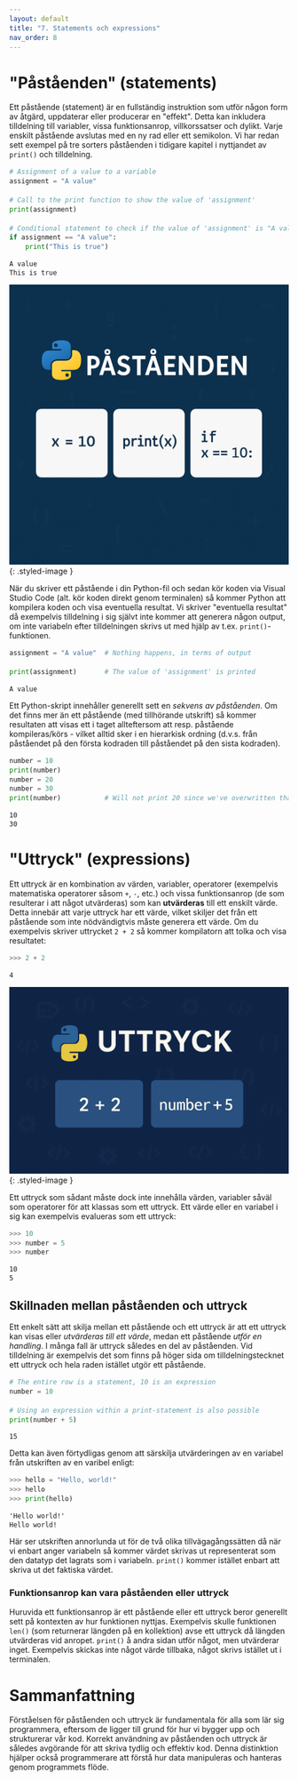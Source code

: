 ```yaml
---
layout: default
title: "7. Statements och expressions"
nav_order: 8
---
```


# "Påståenden" (statements)
Ett påstående (statement) är en fullständig instruktion som utför någon form av åtgärd, uppdaterar eller producerar en "effekt". Detta kan inkludera tilldelning till variabler, vissa funktionsanrop, villkorssatser och dylikt. Varje enskilt påstående avslutas med en ny rad eller ett semikolon. Vi har redan sett exempel på tre sorters påståenden i tidigare kapitel i nyttjandet av `print()` och tilldelning.
```python
# Assignment of a value to a variable
assignment = "A value"      

# Call to the print function to show the value of 'assignment'
print(assignment)           

# Conditional statement to check if the value of 'assignment' is "A value"
if assignment == "A value": 
    print("This is true") 
```
<div class="code-example" markdown="1">
<pre><code>A value
This is true</code></pre>
</div>

![Statements](../assets/images/banners/ch7_statements.png){: .styled-image }

När du skriver ett påstående i din Python-fil och sedan kör koden via Visual Studio Code (alt. kör koden direkt genom terminalen) så kommer Python att kompilera koden och visa eventuella resultat. Vi skriver "eventuella resultat" då exempelvis tilldelning i sig självt inte kommer att generera någon output, om inte variabeln efter tilldelningen skrivs ut med hjälp av  t.ex. `print()`-funktionen.
```python
assignment = "A value"  # Nothing happens, in terms of output

print(assignment)       # The value of 'assignment' is printed
```
<div class="code-example" markdown="1">
<pre><code>A value</code></pre>
</div>

Ett Python-skript innehåller generellt sett en _sekvens av påståenden_. Om det finns mer än ett påstående (med tillhörande utskrift) så kommer resultaten att visas ett i taget allteftersom att resp. påstående kompileras/körs - vilket alltid sker i en hierarkisk ordning (d.v.s. från påståendet på den första kodraden till påståendet på den sista kodraden).
```python
number = 10
print(number)
number = 20
number = 30
print(number)           # Will not print 20 since we've overwritten that value
```
<div class="code-example" markdown="1">
<pre><code>10
30</code></pre>
</div>

# "Uttryck" (expressions)
Ett uttryck är en kombination av värden, variabler, operatorer (exempelvis matematiska operatorer såsom `+`, `-`, etc.) och vissa funktionsanrop (de som resulterar i att något utvärderas) som kan __utvärderas__ till ett enskilt värde. Detta innebär att varje uttryck har ett värde, vilket skiljer det från ett påstående som inte nödvändigtvis måste generera ett värde. Om du exempelvis skriver uttrycket `2 + 2` så kommer kompilatorn att tolka och visa resultatet:
```python
>>> 2 + 2
```
<div class="code-example" markdown="1">
<pre><code>4</code></pre>
</div>

![Expressions](../assets/images/banners/ch7_expressions.png){: .styled-image }

Ett uttryck som sådant måste dock inte innehålla värden, variabler såväl som operatorer för att klassas som ett uttryck. Ett värde eller en variabel i sig kan exempelvis evalueras som ett uttryck:
```python
>>> 10
>>> number = 5
>>> number
```
<div class="code-example" markdown="1">
<pre><code>10
5</code></pre>
</div>

## Skillnaden mellan påståenden och uttryck
Ett enkelt sätt att skilja mellan ett påstående och ett uttryck är att ett uttryck kan visas eller _utvärderas till ett värde_, medan ett påstående _utför en handling_. I många fall är uttryck således en del av påståenden. Vid tilldelning är exempelvis det som finns på höger sida om tilldelningstecknet ett uttryck och hela raden istället utgör ett påstående.
```python
# The entire row is a statement, 10 is an expression
number = 10

# Using an expression within a print-statement is also possible
print(number + 5)
```
<div class="code-example" markdown="1">
<pre><code>15</code></pre>
</div>

Detta kan även förtydligas genom att särskilja utvärderingen av en variabel från utskriften av en varibel enligt:
```python
>>> hello = "Hello, world!"
>>> hello
>>> print(hello)
```
<div class="code-example" markdown="1">
<pre><code>'Hello world!'
Hello world!</code></pre>
</div>

Här ser utskriften annorlunda ut för de två olika tillvägagångssätten då när vi enbart anger variabeln så kommer värdet skrivas ut representerat som den datatyp det lagrats som i variabeln. `print()` kommer istället enbart att skriva ut det faktiska värdet.

### Funktionsanrop kan vara påståenden eller uttryck
Huruvida ett funktionsanrop är ett påstående eller ett uttryck beror generellt sett på kontexten av hur funktionen nyttjas. Exempelvis skulle funktionen `len()` (som returnerar längden på en kollektion) avse ett uttryck då längden utvärderas vid anropet. `print()` å andra sidan utför något, men utvärderar inget. Exempelvis skickas inte något värde tillbaka, något skrivs istället ut i terminalen.

# Sammanfattning
Förståelsen för påståenden och uttryck är fundamentala för alla som lär sig programmera, eftersom de ligger till grund för hur vi bygger upp och strukturerar vår kod. Korrekt användning av påståenden och uttryck är således avgörande för att skriva tydlig och effektiv kod. Denna distinktion hjälper också programmerare att förstå hur data manipuleras och hanteras genom programmets flöde.